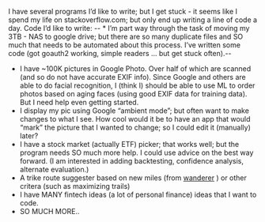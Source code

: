 I have several programs I’d like to write; but I get stuck - it seems like I spend my life on stackoverflow.com; but only end up writing a line of code a day. Code I’d like to write:
-- * I’m part way through the task of moving my 3TB - NAS to google drive; but there are so many duplicate files and SO much that needs to be automated about this process. I’ve written some code (got goauth2 working, simple readers ... but get stuck often).-- 
* I have ~100K pictures in Google Photo. Over half of which are scanned (and so do not have accurate EXIF info). Since Google and others are able to do facial recognition, I (think I) should be able to use ML to order photos based on aging faces (using good EXIF data for training data). But I need help even getting started.
* I display my pic using Google “ambient mode”; but often want to make changes to what I see. How cool would it be to have an app that would “mark” the picture that I wanted to change; so I could edit it (manually) later?
* I have a stock market (actually ETF) picker; that works well; but the program needs SO much more help. I could use advice on the best way forward. (I am interested in adding backtesting, confidence analysis, alternate evaluation.)
* A trike route suggester based on new miles (from [wanderer](https://wandrer.earth/dashboard) ) or other critera (such as maximizing trails)
* I have MANY fintech ideas (a lot of personal finance) ideas that I want to code.
* SO MUCH MORE..
